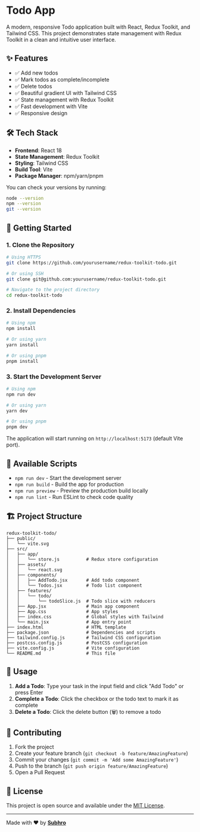 # Todo App

A modern, responsive Todo application built with React, Redux Toolkit, and Tailwind CSS. This project demonstrates state management with Redux Toolkit in a clean and intuitive user interface.

## ✨ Features

- ✅ Add new todos
- ✅ Mark todos as complete/incomplete
- ✅ Delete todos
- ✅ Beautiful gradient UI with Tailwind CSS
- ✅ State management with Redux Toolkit
- ✅ Fast development with Vite
- ✅ Responsive design

## 🛠️ Tech Stack

- **Frontend**: React 18
- **State Management**: Redux Toolkit
- **Styling**: Tailwind CSS
- **Build Tool**: Vite
- **Package Manager**: npm/yarn/pnpm


You can check your versions by running:
```bash
node --version
npm --version
git --version
```

## 🚀 Getting Started

### 1. Clone the Repository

```bash
# Using HTTPS
git clone https://github.com/yourusername/redux-toolkit-todo.git

# Or using SSH
git clone git@github.com:yourusername/redux-toolkit-todo.git

# Navigate to the project directory
cd redux-toolkit-todo
```

### 2. Install Dependencies

```bash
# Using npm
npm install

# Or using yarn
yarn install

# Or using pnpm
pnpm install
```

### 3. Start the Development Server

```bash
# Using npm
npm run dev

# Or using yarn
yarn dev

# Or using pnpm
pnpm dev
```

The application will start running on `http://localhost:5173` (default Vite port).

## 📝 Available Scripts

- `npm run dev` - Start the development server
- `npm run build` - Build the app for production
- `npm run preview` - Preview the production build locally
- `npm run lint` - Run ESLint to check code quality

## 🏗️ Project Structure

```
redux-toolkit-todo/
├── public/
│   └── vite.svg
├── src/
│   ├── app/
│   │   └── store.js          # Redux store configuration
│   ├── assets/
│   │   └── react.svg
│   ├── components/
│   │   ├── AddTodo.jsx       # Add todo component
│   │   └── Todos.jsx         # Todo list component
│   ├── features/
│   │   └── todo/
│   │       └── todoSlice.js  # Todo slice with reducers
│   ├── App.jsx               # Main app component
│   ├── App.css               # App styles
│   ├── index.css             # Global styles with Tailwind
│   └── main.jsx              # App entry point
├── index.html                # HTML template
├── package.json              # Dependencies and scripts
├── tailwind.config.js        # Tailwind CSS configuration
├── postcss.config.js         # PostCSS configuration
├── vite.config.js            # Vite configuration
└── README.md                 # This file
```



## 📱 Usage

1. **Add a Todo**: Type your task in the input field and click "Add Todo" or press Enter
2. **Complete a Todo**: Click the checkbox or the todo text to mark it as complete
3. **Delete a Todo**: Click the delete button (🗑️) to remove a todo


## 🤝 Contributing

1. Fork the project
2. Create your feature branch (`git checkout -b feature/AmazingFeature`)
3. Commit your changes (`git commit -m 'Add some AmazingFeature'`)
4. Push to the branch (`git push origin feature/AmazingFeature`)
5. Open a Pull Request

## 📄 License

This project is open source and available under the [MIT License](LICENSE).


---

Made with ❤️ by [**Subhro**](https://github.com/imSubhro)
